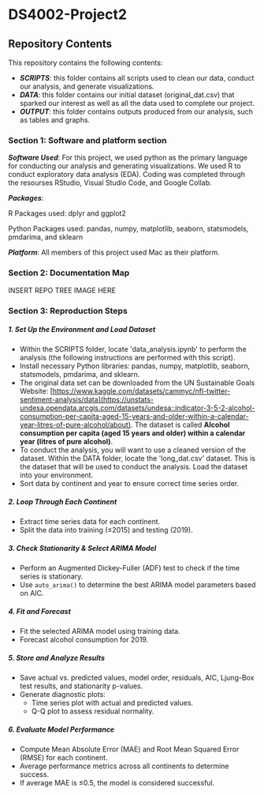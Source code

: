 # DS4002-Project2

## Repository Contents
This repository contains the following contents:
- ***SCRIPTS***: this folder contains all scripts used to clean our data, conduct our analysis, and generate visualizations.
- ***DATA***: this folder contains our initial dataset (original_dat.csv) that sparked our interest as well as all the data used to complete our project.
- ***OUTPUT***: this folder contains outputs produced from our analysis, such as tables and graphs. 

### Section 1: Software and platform section

***Software Used***:
For this project, we used python as the primary language for conducting our analysis and generating visualizations. We used R to conduct exploratory data analysis (EDA). Coding was completed through the resourses RStudio, Visual Studio Code, and Google Collab. 

***Packages***:

R Packages used: dplyr and ggplot2 

Python Packages used: pandas, numpy, matplotlib, seaborn, statsmodels, pmdarima, and sklearn

***Platform***: 
All members of this project used Mac as their platform. 

### Section 2: Documentation Map 
INSERT REPO TREE IMAGE HERE 

### Section 3: Reproduction Steps  

##### **1. Set Up the Environment and Load Dataset**  
- Within the SCRIPTS folder, locate 'data_analysis.ipynb' to perform the analysis (the following instructions are performed with this script).
- Install necessary Python libraries: pandas, numpy, matplotlib, seaborn, statsmodels, pmdarima, and sklearn.
- The original data set can be downloaded from the UN Sustainable Goals Website: [https://www.kaggle.com/datasets/cammyc/nfl-twitter-sentiment-analysis/data](https://unstats-undesa.opendata.arcgis.com/datasets/undesa::indicator-3-5-2-alcohol-consumption-per-capita-aged-15-years-and-older-within-a-calendar-year-litres-of-pure-alcohol/about). The dataset is called **Alcohol consumption per capita (aged 15 years and older) within a calendar year (litres of pure alcohol)**.
- To conduct the analysis, you will want to use a cleaned version of the dataset. Within the DATA folder, locate the 'long_dat.csv' dataset. This is the dataset that will be used to conduct the analysis. Load the dataset into your environment. 
- Sort data by continent and year to ensure correct time series order.  

##### **2. Loop Through Each Continent**  
   - Extract time series data for each continent.  
   - Split the data into training (≤2015) and testing (2019).  

##### **3. Check Stationarity & Select ARIMA Model**  
   - Perform an Augmented Dickey-Fuller (ADF) test to check if the time series is stationary.  
   - Use `auto_arima()` to determine the best ARIMA model parameters based on AIC.  

##### **4. Fit and Forecast**  
   - Fit the selected ARIMA model using training data.  
   - Forecast alcohol consumption for 2019.  

##### **5. Store and Analyze Results**  
   - Save actual vs. predicted values, model order, residuals, AIC, Ljung-Box test results, and stationarity p-values.  
   - Generate diagnostic plots:  
     - Time series plot with actual and predicted values.  
     - Q-Q plot to assess residual normality.  

##### **6. Evaluate Model Performance**  
   - Compute Mean Absolute Error (MAE) and Root Mean Squared Error (RMSE) for each continent.  
   - Average performance metrics across all continents to determine success.  
   - If average MAE is ≤0.5, the model is considered successful.

